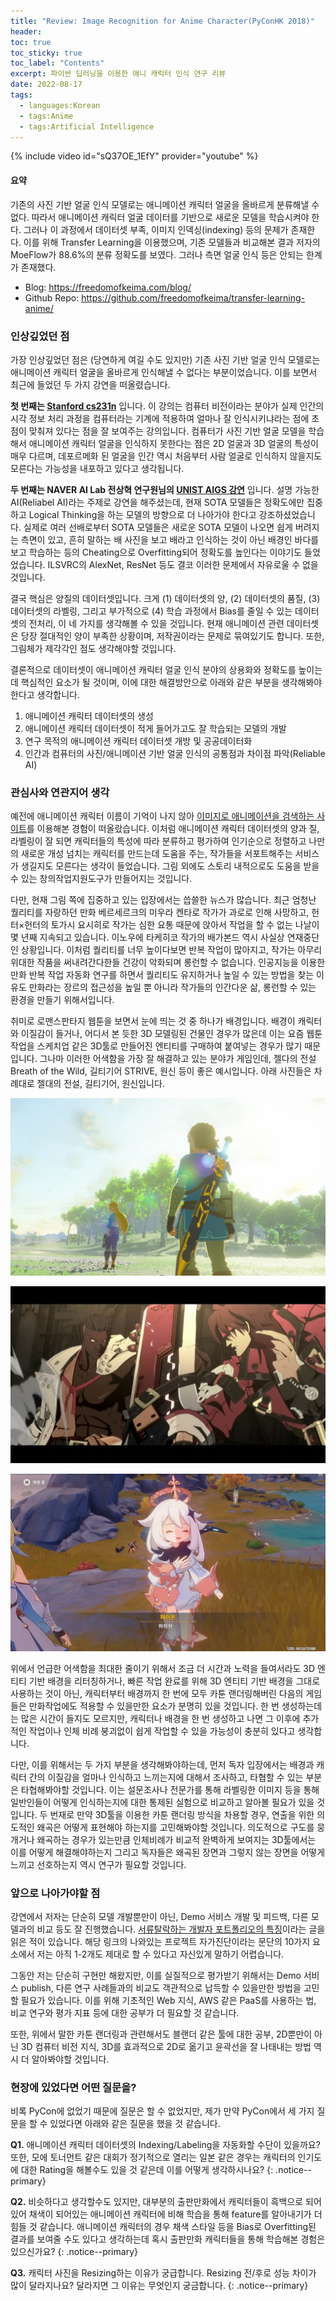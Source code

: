 ```yaml
---
title: "Review: Image Recognition for Anime Character(PyConHK 2018)"
header:
toc: true
toc_sticky: true
toc_label: "Contents"
excerpt: 파이썬 딥러닝을 이용한 애니 캐릭터 인식 연구 리뷰
date: 2022-08-17
tags:
  - languages:Korean
  - tags:Anime
  - tags:Artificial Intelligence
---
```


{% include video id="sQ37OE_1EfY" provider="youtube" %}
<div class="notice--primary" markdown="1">
<h4>요약</h4>
기존의 사진 기반 얼굴 인식 모델로는 애니메이션 캐릭터 얼굴을 올바르게 분류해낼 수 없다. 따라서 애니메이션 캐릭터 얼굴 데이터를 기반으로 새로운 모델을 학습시켜야 한다. 그러나 이 과정에서 데이터셋 부족, 이미지 인덱싱(indexing) 등의 문제가 존재한다. 이를 위해 Transfer Learning을 이용했으며, 기존 모델들과 비교해본 결과 저자의 MoeFlow가 88.6%의 분류 정확도를 보였다. 그러나 측면 얼굴 인식 등은 안되는 한계가 존재했다.

- Blog: https://freedomofkeima.com/blog/
- Github Repo: https://github.com/freedomofkeima/transfer-learning-anime/
</div>

### 인상깊었던 점
가장 인상깊었던 점은 (당연하게 여길 수도 있지만) 기존 사진 기반 얼굴 인식 모델로는 애니메이션 캐릭터 얼굴을 올바르게 인식해낼 수 없다는 부분이었습니다. 이를 보면서 최근에 들었던 두 가지 강연을 떠올렸습니다. 

**첫 번째는 [Stanford cs231n](http://cs231n.stanford.edu/)** 입니다. 이 강의는 컴퓨터 비전이라는 분야가 실제 인간의 시각 정보 처리 과정을 컴퓨터라는 기계에 적용하여 얼마나 잘 인식시키냐라는 점에 초점이 맞춰져 있다는 점을 잘 보여주는 강의입니다. 컴퓨터가 사진 기반 얼굴 모델을 학습해서 애니메이션 캐릭터 얼굴을 인식하지 못한다는 점은 2D 얼굴과 3D 얼굴의 특성이 매우 다르며, 데포르메화 된 얼굴을 인간 역시 처음부터 사람 얼굴로 인식하지 않을지도 모른다는 가능성을 내포하고 있다고 생각됩니다.

**두 번째는 NAVER AI Lab 전상혁 연구원님의 [UNIST AIGS 강연](https://docs.google.com/presentation/d/1NNftqS6BcCPd52tv8gWEjB34retYhP0FToOFBd9ewkQ/edit#slide=id.g1028e85a486_0_0)** 입니다. 설명 가능한 AI(Reliabel AI)라는 주제로 강연을 해주셨는데, 현재 SOTA 모델들은 정확도에만 집중하고 Logical Thinking을 하는 모델의 방향으로 더 나아가야 한다고 강조하셨었습니다. 실제로 여러 선배로부터 SOTA 모델들은 새로운 SOTA 모델이 나오면 쉽게 버려지는 측면이 있고, 흔히 말하는 배 사진을 보고 배라고 인식하는 것이 아닌 배경인 바다를 보고 학습하는 등의 Cheating으로 Overfitting되어 정확도를 높인다는 이야기도 들었었습니다. ILSVRC의 AlexNet, ResNet 등도 결코 이러한 문제에서 자유로울 수 없을 것입니다.

결국 핵심은 양질의 데이터셋입니다. 크게 (1) 데이터셋의 양, (2) 데이터셋의 품질, (3) 데이터셋의 라벨링, 그리고 부가적으로 (4) 학습 과정에서 Bias를 줄일 수 있는 데이터셋의 전처리, 이 네 가지를 생각해볼 수 있을 것입니다. 현재 애니메이션 관련 데이터셋은 당장 절대적인 양이 부족한 상황이며, 저작권이라는 문제로 묶여있기도 합니다. 또한, 그림체가 제각각인 점도 생각해야할 것입니다.

결론적으로 데이터셋이 애니메이션 캐릭터 얼굴 인식 분야의 상용화와 정확도를 높이는데 핵심적인 요소가 될 것이며, 이에 대한 해결방안으로 아래와 같은 부분을 생각해봐야 한다고 생각합니다.
1. 애니메이션 캐릭터 데이터셋의 생성
2. 애니메이션 캐릭터 데이터셋이 적게 들어가고도 잘 학습되는 모델의 개발
3. 연구 목적의 애니메이션 캐릭터 데이터셋 개방 및 공공데이터화
4. 인간과 컴퓨터의 사진/애니메이션 기반 얼굴 인식의 공통점과 차이점 파악(Reliable AI)

### 관심사와 연관지어 생각
예전에 애니메이션 캐릭터 이름이 기억이 나지 않아 [이미지로 애니메이션을 검색하는 사이트](https://saucenao.com/)를 이용해본 경험이 떠올랐습니다. 이처럼 애니메이션 캐릭터 데이터셋의 양과 질, 라벨링이 잘 되면 캐릭터들의 특성에 따라 분류하고 평가하여 인기순으로 정렬하고 나만의 새로운 개성 넘치는 캐릭터를 만드는데 도움을 주는, 작가들을 서포트해주는 서비스가 생길지도 모른다는 생각이 들었습니다. 그림 외에도 스토리 내적으로도 도움을 받을 수 있는 창의작업지원도구가 만들어지는 것입니다.

다만, 현재 그림 쪽에 집중하고 있는 입장에서는 씁쓸한 뉴스가 많습니다. 최근 엄청난 퀄리티를 자랑하던 만화 베르세르크의 미우라 켄타로 작가가 과로로 인해 사망하고, 헌터×헌터의 토가시 요시히로 작가는 심한 요통 때문에 앉아서 작업을 할 수 없는 나날이 몇 년째 지속되고 있습니다. 이노우에 타케히코 작가의 배가본드 역시 사실상 연재중단인 상황입니다. 이처럼 퀄리티를 너무 높이다보면 반복 작업이 많아지고, 작가는 아무리 위대한 작품을 써내려간다한들 건강이 악화되며 롱런할 수 없습니다. 인공지능을 이용한 만화 반복 작업 자동화 연구를 하면서 퀄리티도 유지하거나 높일 수 있는 방법을 찾는 이유도 만화라는 장르의 접근성을 높일 뿐 아니라 작가들의 인간다운 삶, 롱런할 수 있는 환경을 만들기 위해서입니다.

취미로 로맨스판타지 웹툰을 보면서 눈에 띄는 것 중 하나가 배경입니다. 배경이 캐릭터와 이질감이 들거나, 어디서 본 듯한 3D 모델링된 건물인 경우가 많은데 이는 요즘 웹툰 작업을 스케치업 같은 3D툴로 만들어진 엔티티를 구매하여 붙여넣는 경우가 많기 때문입니다. 그나마 이러한 어색함을 가장 잘 해결하고 있는 분야가 게임인데, 젤다의 전설 Breath of the Wild, 길티기어 STRIVE, 원신 등이 좋은 예시입니다. 아래 사진들은 차례대로 젤대의 전설, 길티기어, 원신입니다.

![젤다의 전설](/assets/images/zelda.jpg)

![길티기어](/assets/images/ggst.jpg)

![원신](/assets/images/wonshin.jpg)

위에서 언급한 어색함을 최대한 줄이기 위해서 조금 더 시간과 노력을 들여서라도 3D 엔티티 기반 배경을 리터칭하거나, 빠른 작업 완료를 위해 3D 엔티티 기반 배경을 그대로 사용하는 것이 아닌, 캐릭터부터 배경까지 한 번에 모두 카툰 랜더링해버린 다음의 게임들은 만화작업에도 적용할 수 있을만한 요소가 분명히 있을 것입니다. 한 번 생성하는데는 많은 시간이 들지도 모르지만, 캐릭터나 배경을 한 번 생성하고 나면 그 이후에 추가적인 작업이나 인체 비례 붕괴없이 쉽게 작업할 수 있을 가능성이 충분히 있다고 생각합니다. 

다만, 이를 위해서는 두 가지 부분을 생각해봐야하는데, 먼저 독자 입장에서는 배경과 캐릭터 간의 이질감을 얼마나 인식하고 느끼는지에 대해서 조사하고, 타협할 수 있는 부분은 타협해봐야할 것입니다. 이는 설문조사나 전문가를 통해 라벨링한 이미지 등을 통해 일반인들이 어떻게 인식하는지에 대한 통제된 실험으로 비교하고 알아볼 필요가 있을 것입니다. 두 번재로 만약 3D툴을 이용한 카툰 랜더링 방식을 차용할 경우, 연출을 위한 의도적인 왜곡은 어떻게 표현해야 하는지를 고민해봐야할 것입니다. 의도적으로 구도를 뭉개거나 왜곡하는 경우가 있는만큼 인체비례가 비교적 완벽하게 보여지는 3D툴에서는 이를 어떻게 해결해야하는지 그리고 독자들은 왜곡된 장면과 그렇지 않는 장면을 어떻게 느끼고 선호하는지 역시 연구가 필요할 것입니다.

### 앞으로 나아가야할 점
강연에서 저자는 단순히 모델 개발뿐만이 아닌, Demo 서비스 개발 및 피드백, 다른 모델과의 비교 등도 잘 진행했습니다. [서류탈락하는 개발자 포트폴리오의 특징](https://velog.io/@dongyi/%EB%82%B4-%ED%8F%AC%ED%8A%B8%ED%8F%B4%EB%A6%AC%EC%98%A4%EA%B0%80-%EC%84%9C%EB%A5%98%ED%83%88%EB%9D%BD%EC%9D%B8-%EC%9D%B4%EC%9C%A0-%ED%94%84%EB%A1%9C%EC%A0%9D%ED%8A%B8-%EC%9D%B4%EB%A0%87%EA%B2%8C-%ED%95%B4%EB%B3%B4%EC%84%B8%EC%9A%94)이라는 글을 읽은 적이 있습니다. 해당 링크의 나와있는 프로젝트 자가진단이라는 문단의 10가지 요소에서 저는 아직 1-2개도 제대로 할 수 있다고 자신있게 말하기 어렵습니다.

그동안 저는 단순히 구현만 해왔지만, 이를 실질적으로 평가받기 위해서는 Demo 서비스 publish, 다른 연구 사례들과의 비교도 객관적으로 납득할 수 있을만한 방법을 고민할 필요가 있습니다. 이를 위해 기초적인 Web 지식, AWS 같은 PaaS를 사용하는 법, 비교 연구와 평가 지표 등에 대한 공부가 더 필요할 것 같습니다.

또한, 위에서 말한 카툰 랜더링과 관련해서도 블랜더 같은 툴에 대한 공부, 2D뿐만이 아닌 3D 컴퓨터 비전 지식, 3D를 효과적으로 2D로 옮기고 윤곽선을 잘 나태내는 방법 역시 더 알아봐야할 것입니다.

### 현장에 있었다면 어떤 질문을?
비록 PyCon에 없었기 때문에 질문은 할 수 없었지만, 제가 만약 PyCon에서 세 가지 질문을 할 수 있었다면 아래와 같은 질문을 했을 것 같습니다.

**Q1.** 애니메이션 캐릭터 데이터셋의 Indexing/Labeling을 자동화할 수단이 있을까요? 또한, 모에 토너먼트 같은 대회가 정기적으로 열리는 일본 같은 경우는 캐릭터의 인기도에 대한 Rating을 해볼수도 있을 것 같은데 이를 어떻게 생각하시나요?
{: .notice--primary}

**Q2.** 비슷하다고 생각할수도 있지만, 대부분의 출판만화에서 캐릭터들이 흑백으로 되어있어 채색이 되어있는 애니메이션 캐릭터에 비해 학습을 통해 feature를 알아내기가 더 힘들 것 같습니다. 애니메이션 캐릭터의 경우 채색 스타일 등을 Bias로 Overfitting된 결과를 보여줄 수도 있다고 생각하는데 혹시 출판만화 캐릭터들을 통해 학습해본 경험은 있으신가요?
{: .notice--primary}

**Q3.** 캐릭터 사진을 Resizing하는 이유가 궁급합니다. Resizing 전/후로 성능 차이가 많이 달라지나요? 달라지면 그 이유는 무엇인지 궁금합니다.
{: .notice--primary}
